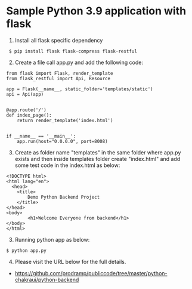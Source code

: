 # Sample Python 3.9 application with flask #

1. Install all flask specific dependency
```
 $ pip install flask flask-compress flask-restful
```

2. Create a file call app.py and add the following code: 

```
from flask import Flask, render_template
from flask_restful import Api, Resource

app = Flask(__name__, static_folder='templates/static')
api = Api(app)


@app.route('/')
def index_page():
    return render_template('index.html')


if __name__ == '__main__':
    app.run(host="0.0.0.0", port=8008)
```

3. Create as folder name "templates" in the same folder where app.py exists and then inside templates folder create "index.html" and add some test code in the index.html as below:

```
<!DOCTYPE html>
<html lang="en">
  <head>
    <title>
        Demo Python Backend Project
    </title>
</head>
<body>
        <h1>Welcome Everyone from backend</h1>
</body>
</html>
```

3. Running python app as below:

```
$ python app.py
```

4. Please visit the URL below for the full details.
- https://github.com/prodramp/publiccode/tree/master/python-chakraui/python-backend
